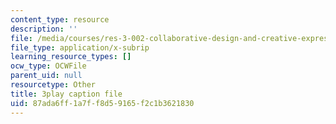 ```yaml
---
content_type: resource
description: ''
file: /media/courses/res-3-002-collaborative-design-and-creative-expression-with-arduino-microcontrollers-january-iap-2017/87ada6ff1a7ff8d59165f2c1b3621830_6xrabmU-gq8.srt
file_type: application/x-subrip
learning_resource_types: []
ocw_type: OCWFile
parent_uid: null
resourcetype: Other
title: 3play caption file
uid: 87ada6ff-1a7f-f8d5-9165-f2c1b3621830
---
```

